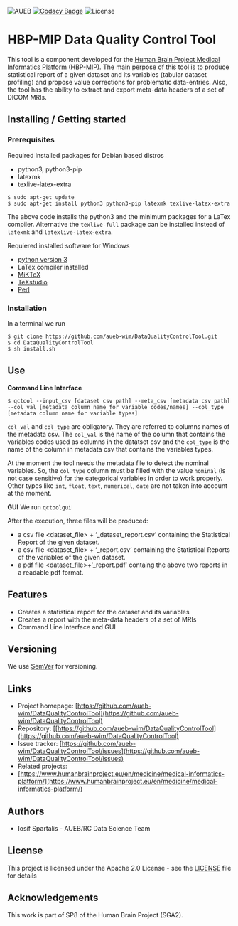 ![AUEB](https://img.shields.io/badge/AUEB-RC-red.svg) [![Codacy Badge](https://api.codacy.com/project/badge/Grade/c08a182fec11456a8ba98ddeedb9ed4f)](https://www.codacy.com/app/iosifsp/QCtool?utm_source=github.com&amp;utm_medium=referral&amp;utm_content=aueb-wim/QCtool&amp;utm_campaign=Badge_Grade) ![License](https://img.shields.io/badge/license-Apache--2.0-blue.svg)

# HBP-MIP Data Quality Control Tool

This tool is a component developed for the [Human Brain Project Medical Informatics Platform](https://www.humanbrainproject.eu/en/medicine/medical-informatics-platform/) (HBP-MIP). The main perpose of this tool is to produce statistical report of a given dataset and its variables (tabular dataset profiling) and propose value corrections for problematic data-entries. Also, the tool has the ability to extract and export meta-data headers of a set of DICOM MRIs.
## Installing / Getting started
### Prerequisites
Required installed packages for Debian based distros
-   python3, python3-pip
-   latexmk 
-   texlive-latex-extra

```shell
$ sudo apt-get update
$ sudo apt-get install python3 python3-pip latexmk texlive-latex-extra
```
The above code installs the python3 and the minimum packages for a LaTex compiler. Alternative the `texlive-full` package can be installed instead of `latexmk` and `latexlive-latex-extra`.  

Requiered installed software for Windows
-   [python version 3](https://www.python.org/downloads/)
-   LaTex compiler installed
  -   [MiKTeX](https://miktex.org/download)
  -   [TeXstudio](https://www.texstudio.org/)
-   [Perl](https://www.perl.org/get.html)

### Installation
In a terminal we run
```shell
$ git clone https://github.com/aueb-wim/DataQualityControlTool.git
$ cd DataQualityControlTool
$ sh install.sh
```

## Use
**Command Line Interface**
``` shell 
$ qctool --input_csv [dataset csv path] --meta_csv [metadata csv path] --col_val [metadata column name for variable codes/names] --col_type [metadata column name for variable types]
```

`col_val` and `col_type` are obligatory. They are referred to columns names of the metadata csv. The `col_val` is the name of the column that contains the variables codes used as columns in the datatset csv and the `col_type` is the name of the column in metadata csv that contains the variables types. 

At  the moment the tool needs the metadata file to detect the nominal variables. So, the `col_type` column must be filled with the value `nominal` (is not case sensitive)  for the categorical variables in order to work properly. Other types like `int`, `float`, `text`, `numerical`, `date` are not taken into account at the moment. 

**GUI**
We run `qctoolgui`  

After the execution, three files will be produced:
-   a csv file <dataset_file> + ‘_dataset_report.csv’ containing the Statistical Report of the given dataset.
-   a csv file <dataset_file> + ‘_report.csv’ containing the Statistical Reports of the variables of the given dataset.
-   a pdf file <dataset_file>+’_report.pdf’ containg the above two reports in a readable pdf format. 

## Features
-   Creates a statistical report for the dataset and its variables 
-   Creates a report with the meta-data headers of a set of MRIs 
-   Command Line Interface and GUI 

## Versioning
We use [SemVer](http://semver.org/) for versioning.

## Links

-   Project homepage: [https://github.com/aueb-wim/DataQualityControlTool](https://github.com/aueb-wim/DataQualityControlTool)
-   Repository: [[https://github.com/aueb-wim/DataQualityControlTool](https://github.com/aueb-wim/DataQualityControlTool)
-   Issue tracker: [https://github.com/aueb-wim/DataQualityControlTool/issues](https://github.com/aueb-wim/DataQualityControlTool/issues)
-   Related projects:
  -   [https://www.humanbrainproject.eu/en/medicine/medical-informatics-platform/](https://www.humanbrainproject.eu/en/medicine/medical-informatics-platform/)
  
## Authors
-   Iosif Spartalis - AUEB/RC Data Science Team

## License
This project is licensed under the Apache 2.0 License - see the [LICENSE](LICENSE) file for details

## Acknowledgements

This work is part of SP8 of the Human Brain Project (SGA2).
